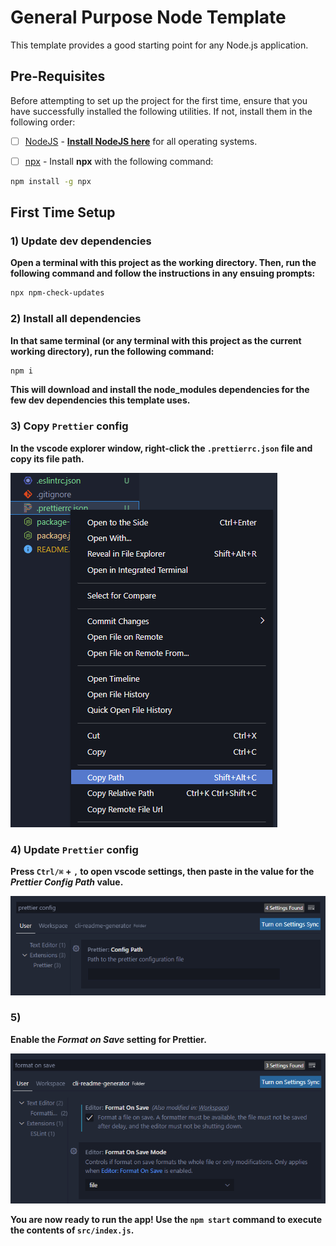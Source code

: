# General Purpose Node Template

This template provides a good starting point for any Node.js application.

## Pre-Requisites

Before attempting to set up the project for the first time, ensure that you have successfully installed the following utilities. If not, install them in the following order:

- [ ] [NodeJS](https://nodejs.org/en/) - **[Install NodeJS here](https://nodejs.org/en/)** for all operating systems.

- [ ] [npx](https://www.npmjs.com/package/npx) - Install **npx** with the following command:

```bash
npm install -g npx
```

## First Time Setup

### 1) Update dev dependencies

**Open a terminal with this project as the working directory. Then, run the following command and follow the instructions in any ensuing prompts:**

```bash
npx npm-check-updates
```

### 2) Install all dependencies

**In that same terminal (or any terminal with this project as the current working directory), run the following command:**

```bash
npm i
```

**This will download and install the node_modules dependencies for the few dev dependencies this template uses.**

### 3) Copy `Prettier` config

**In the vscode explorer window, right-click the `.prettierrc.json` file and copy its file path.**

![Copy prettier config path](./docs/setup-1.png)

### 4) Update `Prettier` config

**Press `Ctrl/⌘` + `,` to open vscode settings, then paste in the value for the _Prettier Config Path_ value.**

![Update prettier config path](./docs/setup-2.png)

### 5)

**Enable the _Format on Save_ setting for Prettier.**

![Enable format on save](./docs/setup-3.png)

**You are now ready to run the app! Use the `npm start` command to execute the contents of `src/index.js`.**
